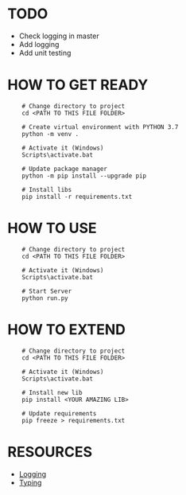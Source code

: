 # TODO

  - Check logging in master
  - Add logging
  - Add unit testing

# HOW TO GET READY

```
    # Change directory to project
    cd <PATH TO THIS FILE FOLDER>

    # Create virtual environment with PYTHON 3.7
    python -m venv .

    # Activate it (Windows)
    Scripts\activate.bat

    # Update package manager
    python -m pip install --upgrade pip

    # Install libs
    pip install -r requirements.txt
```


# HOW TO USE

```
    # Change directory to project
    cd <PATH TO THIS FILE FOLDER>

    # Activate it (Windows)
    Scripts\activate.bat

    # Start Server
    python run.py
```


# HOW TO EXTEND

```
    # Change directory to project
    cd <PATH TO THIS FILE FOLDER>

    # Activate it (Windows)
    Scripts\activate.bat

    # Install new lib
    pip install <YOUR AMAZING LIB>

    # Update requirements
    pip freeze > requirements.txt
```


# RESOURCES

  - [Logging](https://realpython.com/python-logging/)
  - [Typing](https://realpython.com/python-type-checking/)
